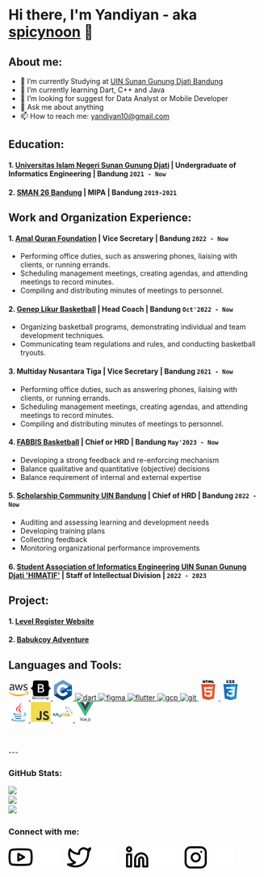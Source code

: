 # Hi there, I'm Yandiyan - aka [spicynoon](https://www.instagram.com/yyanoon) 👋
## About me:
- 🔭 I’m currently Studying at [UIN Sunan Gunung Djati Bandung](https://uinsgd.ac.id)
- 🌱 I’m currently learning Dart, C++ and Java
- 🤔 I’m looking for suggest for Data Analyst or Mobile Developer
- 💬 Ask me about anything
- 📫 How to reach me: yandiyan10@gmail.com

## Education:

#### 1. [Universitas Islam Negeri Sunan Gunung Djati](https://uinsgd.ac.id) | Undergraduate of Informatics Engineering | Bandung `2021 - Now`
#### 2. [SMAN 26 Bandung](https://sman26bdg.sch.id/) | MIPA | Bandung `2019-2021`

## Work and Organization Experience:
#### 1. [Amal Quran Foundation](https://www.google.com/search?q=yayasan+amal+quran&rlz=1C1CHBF_enID1027ID1027&sxsrf=APwXEde_B5qx0sZ7P3hldg053ClCin9lmA%3A1684652202022&ei=qsBpZNB9o8OO4w-r3IG4CQ&ved=0ahUKEwjQ-sjA6oX_AhWjoWMGHStuAJcQ4dUDCA8&uact=5&oq=yayasan+amal+quran&gs_lcp=Cgxnd3Mtd2l6LXNlcnAQAzIECCMQJzIGCAAQFhAeMgYIABAWEB46CwgAEIkFEKIEELADOggIABCiBBCwAzoKCAAQgAQQRhD_AToGCAAQBxAeOggIABAHEB4QDzoECAAQHjoGCAAQBRAeOggIABAWEB4QDzoHCCMQigUQJzoHCAAQigUQQzoICAAQigUQkQI6EwguEIMBEMcBELEDENEDEIoFEEM6FAguEIAEELEDEIMBEMcBENEDENQCOgsIABCABBCxAxCDAToICAAQgAQQsQM6CggAEIoFELEDEEM6DQguEIoFELEDENQCEEM6CAguEIAEELEDOgoIABCABBAUEIcCOgsILhCABBCxAxCDAToICC4QsQMQgAQ6BQgAEIAEOhEILhCABBCxAxCDARDHARCvAToLCAAQigUQsQMQgwE6CwguEIAEEMcBEK8BOgUIABDLAToLCC4QxwEQrwEQywFKBAhBGAFQzgNYi9sBYNLdAWgBcAB4AIABigGIAZUQkgEEOC4xM5gBAKABAcgBA8ABAQ&sclient=gws-wiz-serp) | Vice Secretary | Bandung `2022 - Now`
   - Performing office duties, such as answering phones, liaising with clients, or running errands. 
   - Scheduling management meetings, creating agendas, and attending meetings to record minutes.
   - Compiling and distributing minutes of meetings to personnel.
#### 2. [Genep Likur Basketball](https://www.instagram.com/geneplikurbasketball) | Head Coach | Bandung `Oct'2022 - Now`
   - Organizing basketball programs, demonstrating individual and team development techniques.
   - Communicating team regulations and rules, and conducting basketball tryouts.
#### 3. Multiday Nusantara Tiga | Vice Secretary | Bandung `2021 - Now`
   - Performing office duties, such as answering phones, liaising with clients, or running errands. 
   - Scheduling management meetings, creating agendas, and attending meetings to record minutes.
   - Compiling and distributing minutes of meetings to personnel.
#### 4. [FABBIS Basketball](https://www.instagram.com/fabbis_uin) | Chief or HRD | Bandung `May'2023 - Now`
   - Developing a strong feedback and re-enforcing mechanism
   - Balance qualitative and quantitative (objective) decisions
   - Balance requirement of internal and external expertise
#### 5. [Scholarship Community UIN Bandung](https://www.instagram.com/beasiswa.uinbandung) | Chief of HRD | Bandung `2022 - Now`
  - Auditing and assessing learning and development needs
  - Developing training plans
  - Collecting feedback
  - Monitoring organizational performance improvements
#### 6. [Student Association of Informatics Engineering UIN Sunan Gunung Djati 'HIMATIF'](https://www.instagram.com/himatifuinbandung) | Staff of Intellectual Division | `2022 - 2023` 

## Project:
#### 1. [Level Register Website](https://spicynoon.github.io/levelregister.github.io)
#### 2. [Babukcoy Adventure](https://youtu.be/L06AycI_Ffo)

## Languages and Tools:
<p align="left"> 
   <a href="https://aws.amazon.com" target="_blank" rel="noreferrer"> <img src="https://raw.githubusercontent.com/devicons/devicon/master/icons/amazonwebservices/amazonwebservices-original-wordmark.svg" alt="aws" width="40" height="40"/> </a>
   <a href="https://getbootstrap.com" target="_blank" rel="noreferrer"> <img src="https://raw.githubusercontent.com/devicons/devicon/master/icons/bootstrap/bootstrap-plain-wordmark.svg" alt="bootstrap" width="40" height="40"/> </a> 
   <a href="https://www.w3schools.com/cpp/" target="_blank" rel="noreferrer"> <img src="https://raw.githubusercontent.com/devicons/devicon/master/icons/cplusplus/cplusplus-original.svg" alt="cplusplus" width="40" height="40"/> </a> 
   <a href="https://dart.dev" target="_blank" rel="noreferrer"> <img src="https://www.vectorlogo.zone/logos/dartlang/dartlang-icon.svg" alt="dart" width="40" height="40"/> </a> 
   <a href="https://www.figma.com/" target="_blank" rel="noreferrer"> <img src="https://www.vectorlogo.zone/logos/figma/figma-icon.svg" alt="figma" width="40" height="40"/> </a> 
   <a href="https://flutter.dev" target="_blank" rel="noreferrer"> <img src="https://www.vectorlogo.zone/logos/flutterio/flutterio-icon.svg" alt="flutter" width="40" height="40"/> </a>
   <a href="https://cloud.google.com" target="_blank" rel="noreferrer"> <img src="https://www.vectorlogo.zone/logos/google_cloud/google_cloud-icon.svg" alt="gcp" width="40" height="40"/> </a> 
   <a href="https://git-scm.com/" target="_blank" rel="noreferrer"> <img src="https://www.vectorlogo.zone/logos/git-scm/git-scm-icon.svg" alt="git" width="40" height="40"/> </a> 
   <a href="https://www.w3.org/html/" target="_blank" rel="noreferrer"> <img src="https://raw.githubusercontent.com/devicons/devicon/master/icons/html5/html5-original-wordmark.svg" alt="html5" width="40" height="40"/> </a> 
   <a href="https://www.w3schools.com/css/" target="_blank" rel="noreferrer"> <img src="https://raw.githubusercontent.com/devicons/devicon/master/icons/css3/css3-original-wordmark.svg" alt="css3" width="40" height="40"/> </a>
   <a href="https://www.java.com" target="_blank" rel="noreferrer"> <img src="https://raw.githubusercontent.com/devicons/devicon/master/icons/java/java-original.svg" alt="java" width="40" height="40"/> </a> 
   <a href="https://developer.mozilla.org/en-US/docs/Web/JavaScript" target="_blank" rel="noreferrer"> <img src="https://raw.githubusercontent.com/devicons/devicon/master/icons/javascript/javascript-original.svg" alt="javascript" width="40" height="40"/> </a> 
   <a href="https://www.mysql.com/" target="_blank" rel="noreferrer"> <img src="https://raw.githubusercontent.com/devicons/devicon/master/icons/mysql/mysql-original-wordmark.svg" alt="mysql" width="40" height="40"/> </a>
   <a href="https://vuejs.org/" target="_blank" rel="noreferrer"> <img src="https://raw.githubusercontent.com/devicons/devicon/master/icons/vuejs/vuejs-original-wordmark.svg" alt="vuejs" width="40" height="40"/> </a> 
</p>
<br />
<br />
---

### GitHub Stats:
![](https://github-readme-stats.vercel.app/api?username=spicynoon&theme=dark&hide_border=false&include_all_commits=false&count_private=false)<br/>
![](https://github-readme-streak-stats.herokuapp.com/?user=spicynoon&theme=dark&hide_border=false)<br/>
![](https://github-readme-stats.vercel.app/api/top-langs/?username=spicynoon&theme=dark&hide_border=false&include_all_commits=false&count_private=false&layout=compact)

### Connect with me:

[![website](./img/youtube-light.svg)](https://www.youtube.com/channel/UCFe3VKPq16KKL4CDFJcGm4g#gh-light-mode-only)
[![website](./img/youtube-dark.svg)](https://www.youtube.com/channel/UCFe3VKPq16KKL4CDFJcGm4g#gh-dark-mode-only)
&nbsp;&nbsp;
[![website](./img/twitter-light.svg)](https://twitter.com/yandiyann_#gh-light-mode-only)
[![website](./img/twitter-dark.svg)](https://twitter.com/yandiyann_#gh-dark-mode-only)
&nbsp;&nbsp;
[![website](./img/linkedin-light.svg)](https://www.linkedin.com/in/yandi-yanun-25a69a238/#gh-light-mode-only)
[![website](./img/linkedin-dark.svg)](https://www.linkedin.com/in/yandi-yanun-25a69a238/#gh-dark-mode-only)
&nbsp;&nbsp;
[![website](./img/instagram-light.svg)](https://instagram.com/yyanoon#gh-light-mode-only)
[![website](./img/instagram-dark.svg)](https://instagram.com/yyanoon#gh-dark-mode-only)

[webdev]: [https://github.com/vincentwidyan/vincentwidyan](https://spicynoon.github.io/yanuny/)
